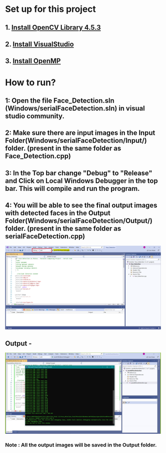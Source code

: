# Set up for this project

## 1. [Install OpenCV Library 4.5.3](OpenCV.md)
## 2. [Install VisualStudio](VisualStudio.md)
## 3. [Install OpenMP](https://medium.com/swlh/openmp-on-ubuntu-1145355eeb2)

# How to run?

## 1: Open the file Face_Detection.sln (Windows/serialFaceDetection.sln) in visual studio community.

## 2: Make sure there are input images in the Input Folder(Windows/serialFaceDetection/Input/) folder. (present in the same folder as Face_Detection.cpp)

## 3: In the Top bar change "Debug" to "Release" and Click on Local Windows Debugger in the top bar. This will compile and run the program.
        
## 4: You will be able to see the final output images with detected faces in the Output Folder(Windows/serialFaceDetection/Output/) folder. (present in the same folder as serialFaceDetection.cpp)

![Visual Studio Interface](VS.png)

## Output -
![Visual Studio Output](Output_VS.jpeg)

### Note : All the output images will be saved in the Output folder. 